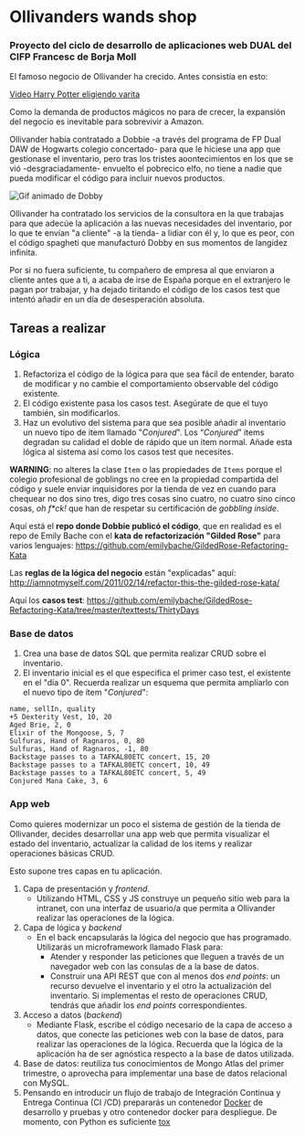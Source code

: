 # Ollivanders wands shop

### Proyecto del ciclo de desarrollo de aplicaciones web DUAL del CIFP Francesc de Borja Moll

El famoso negocio de Ollivander ha crecido. Antes consistía en esto:

[Video Harry Potter eligiendo varita](https://www.youtube.com/watch?v=gRqY1nxGGE4 "Harry Potter doin' work")

Como la demanda de productos mágicos no para de crecer, la expansión del negocio es inevitable para sobrevivir a Amazon. 

Ollivander había contratado a Dobbie -a través del programa de FP Dual DAW de Hogwarts colegio concertado- para que le hiciese una app que gestionase el inventario, pero tras los tristes aoontecimientos en los que se vió -desgraciadamente- envuelto el pobrecico elfo, no tiene a nadie que pueda modificar el código para incluir nuevos productos.

![Gif animado de Dobby](https://media.giphy.com/media/S33oo9EWdlZHW/giphy.gif "Dobby refactorizando")

Ollivander ha contratado los servicios de la consultora en la que trabajas para que adecúe la aplicación a las nuevas necesidades del inventario, por lo que te envían "a cliente" -a la tienda- a lidiar con él y, lo que es peor, con el código spagheti que manufacturó Dobby en sus momentos de langidez infinita.

Por si no fuera suficiente, tu compañero de empresa al que enviaron a cliente antes que a ti, a acaba de irse de España porque en el extranjero le pagan por trabajar, y ha dejado tiritando el código de los casos test que intentó añadir en un día de desesperación absoluta.

## Tareas a realizar

### Lógica

1. Refactoriza el código de la lógica para que sea fácil de entender, barato de modificar y no cambie el comportamiento observable del código existente.
2. El código existente pasa los casos test. Asegúrate de que el tuyo también, sin modificarlos.
3. Haz un evolutivo del sistema para que sea posible añadir al inventario un nuevo tipo de item llamado "_Conjured_". Los “_Conjured_” items degradan su calidad el doble de rápido que un item normal. Añade esta lógica al sistema así como los casos test que necesites.

**WARNING**: no alteres la clase `Item` o las propiedades de `Items`  porque el colegio profesional de goblings no cree en la propiedad compartida del código y suele enviar inquisidores por la tienda de vez en cuando para chequear no dos sino tres, digo tres cosas sino cuatro, no cuatro sino cinco cosas, _oh f*ck!_ que han de respetar su certificación de _gobbling inside_.

Aquí está el **repo donde Dobbie publicó el código**, que en realidad es el repo de Emily Bache con el **kata de refactorización "Gilded Rose"** para varios lenguajes:
https://github.com/emilybache/GildedRose-Refactoring-Kata

Las **reglas de la lógica del negocio** están "explicadas" aquí:
http://iamnotmyself.com/2011/02/14/refactor-this-the-gilded-rose-kata/ 

Aquí los **casos test**:
https://github.com/emilybache/GildedRose-Refactoring-Kata/tree/master/texttests/ThirtyDays


### Base de datos

1. Crea una base de datos SQL que permita realizar CRUD sobre el inventario.
2. El inventario inicial es el que especifica el primer caso test, el existente en el "día 0". Recuerda realizar un esquema que permita ampliarlo con el nuevo tipo de ítem "_Conjured_":
   
```
name, sellIn, quality
+5 Dexterity Vest, 10, 20
Aged Brie, 2, 0
Elixir of the Mongoose, 5, 7
Sulfuras, Hand of Ragnaros, 0, 80
Sulfuras, Hand of Ragnaros, -1, 80
Backstage passes to a TAFKAL80ETC concert, 15, 20
Backstage passes to a TAFKAL80ETC concert, 10, 49
Backstage passes to a TAFKAL80ETC concert, 5, 49
Conjured Mana Cake, 3, 6
```

### App web

Como quieres modernizar un poco el sistema de gestión de la tienda de Ollivander, decides desarrollar una app web que permita visualizar el estado del inventario, actualizar la calidad de los items y realizar operaciones básicas CRUD.

Esto supone tres capas en tu aplicación.

1. Capa de presentación y _frontend_.
   - Utilizando HTML, CSS y JS construye un pequeño sitio web para la intranet, con una interfaz de usuario/a que permita a Ollivander realizar las operaciones de la lógica. 
2. Capa de lógica y _backend_
   - En el back encapsularás la lógica del negocio que has programado. Utilizarás un microframework llamado Flask para:
     - Atender y responder las peticiones que lleguen a través de un navegador web con las consulas de a la base de datos.
     - Construir una API REST que con al menos dos _end points_: un recurso devuelve el inventario y el otro la actualización del inventario. Si implementas el resto de operaciones CRUD, tendrás que añadir los _end points_ correspondientes.
3. Acceso a datos (_backend_)
   - Mediante Flask, escribe el código necesario de la capa de acceso a datos, que conecte las peticiones web con la base de datos, para realizar las operaciones de la lógica. Recuerda que la lógica de la aplicación ha de ser agnóstica respecto a la base de datos utilizada.
4. Base de datos: reutiliza tus conocimientos de Mongo Atlas del primer trimestre, o aprovecha para implementar una base de datos relacional con MySQL.
5. Pensando en introducir un flujo de trabajo de Integración Continua y Entrega Continua (CI /CD) prepararás un contenedor [Docker](https://www.docker.com/ "Docker") de desarrollo y pruebas y otro contenedor docker para despliegue. De momento, con Python es suficiente [tox](https://tox.readthedocs.io/en/latest/ "tox")

